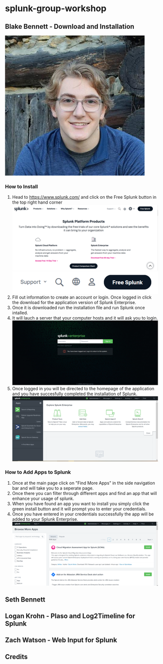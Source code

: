 # splunk-group-workshop

## Blake Bennett - Download and Installation
![Profile Image](images/54418954.jpg)
### How to Install
1. Head to https://www.splunk.com/ and click on the Free Splunk button in the top right hand corner ![Splunk Home](images/product_image.PNG) ![Free Splunk](images/free_splunk.PNG)
2. Fill out information to create an account or login. Once logged in click the download for the application version of Splunk Enterprise.
3. Once it is downloaded run the installation file and run Splunk once intalled.
4. It will lauch a server that your computer hosts and it will ask you to login. ![Splunk Enterprise Login](images/login.PNG)
5. Once logged in you will be directed to the homepage of the application and you have succesfully completed the installation of Splunk. ![Homepage](images/homepage.PNG)
### How to Add Apps to Splunk
1. Once at the main page click on "Find More Apps" in the side navigation bar and will take you to a seperate page.
2. Once there you can filter through different apps and find an app that will enhance your usage of splunk.
3. When you have found an app you want to install you simply click the green install button and it will prompt you to enter your credentials.
4. Once you have entered in your credentials successfully the app will be added to your Splunk Enterprise. ![App Install](images/app_install.PNG)
## Seth Bennett

## Logan Krohn - Plaso and Log2Timeline for Splunk

## Zach Watson - Web Input for Splunk

## Credits
